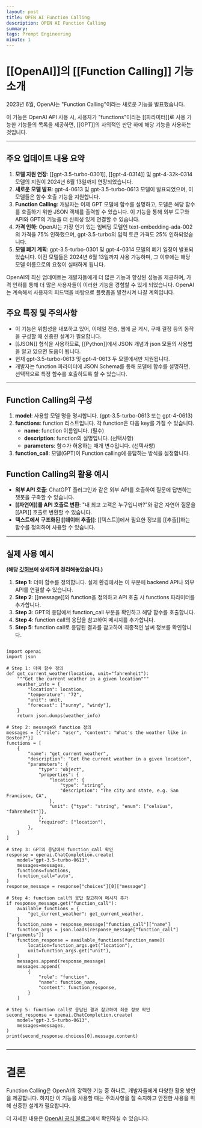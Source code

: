 ```yaml
---
layout: post
title: OPEN AI Function Calling
description: OPEN AI Function Calling
summary: 
tags: Prompt Engineering
minute: 1
---
```


# **[[OpenAI]]의 [[Function Calling]] 기능 소개**

2023년 6월, OpenAI는 "Function Calling"이라는 새로운 기능을 발표했습니다.

이 기능은 OpenAI API 사용 시, 사용자가 "functions"이라는 [[파라미터]]로 사용 가능한 기능들의 목록을 제공하면, [[GPT]]의 자의적인 판단 하에 해당 기능을 사용하는 것입니다.

---

## **주요 업데이트 내용 요약**

1. **모델 지원 연장**: [[gpt-3.5-turbo-0301]], [[gpt-4-0314]] 및 gpt-4-32k-0314 모델의 지원이 2024년 6월 13일까지 연장되었습니다.
2. **새로운 모델 발표**: gpt-4-0613 및 gpt-3.5-turbo-0613 모델이 발표되었으며, 이 모델들은 함수 호출 기능을 지원합니다.
3. **Function Calling**: 개발자는 이제 GPT 모델에 함수를 설명하고, 모델은 해당 함수를 호출하기 위한 JSON 객체를 출력할 수 있습니다. 이 기능을 통해 외부 도구와 API와 GPT의 기능을 더 신뢰성 있게 연결할 수 있습니다.
4. **가격 인하**: OpenAI는 가장 인기 있는 임베딩 모델인 text-embedding-ada-002의 가격을 75% 인하했으며, gpt-3.5-turbo의 입력 토큰 가격도 25% 인하되었습니다.
5. **모델 폐기 계획**: gpt-3.5-turbo-0301 및 gpt-4-0314 모델의 폐기 일정이 발표되었습니다. 이전 모델들은 2024년 6월 13일까지 사용 가능하며, 그 이후에는 해당 모델 이름으로의 요청이 실패하게 됩니다.

OpenAI의 최신 업데이트는 개발자들에게 더 많은 기능과 향상된 성능을 제공하며, 가격 인하를 통해 더 많은 사용자들이 이러한 기능을 경험할 수 있게 되었습니다. OpenAI는 계속해서 사용자의 피드백을 바탕으로 플랫폼을 발전시켜 나갈 계획입니다.

  

## **주요 특징 및 주의사항**

- 이 기능은 위험성을 내포하고 있어, 이메일 전송, 웹에 글 게시, 구매 결정 등의 동작을 구성할 때 신중한 설계가 필요합니다.
- [[JSON]] 형식을 사용하므로, [[Python]]에서 JSON 개념과 json 모듈의 사용법을 알고 있으면 도움이 됩니다.
- 현재 gpt-3.5-turbo-0613 및 gpt-4-0613 두 모델에서만 지원됩니다.
- 개발자는 function 파라미터에 JSON Schema를 통해 모델에 함수를 설명하면, 선택적으로 특정 함수를 호출하도록 할 수 있습니다.

---

## **Function Calling의 구성**

1. **model**: 사용할 모델 명을 명시합니다. (gpt-3.5-turbo-0613 또는 gpt-4-0613)
2. **functions**: function 리스트입니다. 각 function은 다음 key를 가질 수 있습니다.
    - **name**: function 이름입니다. (필수)
    - **description**: function의 설명입니다. (선택사항)
    - **parameters**: 함수가 허용하는 매개 변수입니다. (선택사항)
3. **function_call**: 모델(GPT)이 Function calling에 응답하는 방식을 설정합니다.

## **Function Calling의 활용 예시**

- **외부 API 호출**: ChatGPT 플러그인과 같은 외부 API를 호출하여 질문에 답변하는 챗봇을 구축할 수 있습니다.
- **[[자연어]]를 API 호출로 변환**: "내 최고 고객은 누구입니까?"와 같은 자연어 질문을 [[API]] 호출로 변환할 수 있습니다.
- **텍스트에서 구조화된 [[데이터 추출]]**: [[텍스트]]에서 필요한 정보를 [[추출]]하는 함수를 정의하여 사용할 수 있습니다.

---

## **실제 사용 예시**

**(해당 [깃허브](https://github.com/sparkerhoney/function_calling)에 상세하게 정리해놓았습니다.)**

1. **Step 1**: 더미 함수를 정의합니다. 실제 환경에서는 이 부분에 backend API나 외부 API를 연결할 수 있습니다.
2. **Step 2**: [[message]]와 function을 정의하고 API 호출 시 functions 파라미터를 추가합니다.
3. **Step 3**: GPT의 응답에서 function_call 부분을 확인하고 해당 함수를 호출합니다.
4. **Step 4**: function call의 응답을 참고하여 메시지를 추가합니다.
5. **Step 5**: function call로 응답된 결과를 참고하여 최종적인 날씨 정보를 확인합니다.


```

import openai
import json

# Step 1: 더미 함수 정의
def get_current_weather(location, unit="fahrenheit"):
    """Get the current weather in a given location"""
    weather_info = {
        "location": location,
        "temperature": "72",
        "unit": unit,
        "forecast": ["sunny", "windy"],
    }
    return json.dumps(weather_info)

# Step 2: message와 function 정의
messages = [{"role": "user", "content": "What's the weather like in Boston?"}]
functions = [
    {
        "name": "get_current_weather",
        "description": "Get the current weather in a given location",
        "parameters": {
            "type": "object",
            "properties": {
                "location": {
                    "type": "string",
                    "description": "The city and state, e.g. San Francisco, CA",
                },
                "unit": {"type": "string", "enum": ["celsius", "fahrenheit"]},
            },
            "required": ["location"],
        },
    }
]

# Step 3: GPT의 응답에서 function_call 확인
response = openai.ChatCompletion.create(
    model="gpt-3.5-turbo-0613",
    messages=messages,
    functions=functions,
    function_call="auto",
)
response_message = response["choices"][0]["message"]

# Step 4: function call의 응답 참고하여 메시지 추가
if response_message.get("function_call"):
    available_functions = {
        "get_current_weather": get_current_weather,
    }
    function_name = response_message["function_call"]["name"]
    function_args = json.loads(response_message["function_call"]["arguments"])
    function_response = available_functions[function_name](
        location=function_args.get("location"),
        unit=function_args.get("unit"),
    )
    messages.append(response_message)
    messages.append(
        {
            "role": "function",
            "name": function_name,
            "content": function_response,
        }
    )

# Step 5: function call로 응답된 결과 참고하여 최종 정보 확인
second_response = openai.ChatCompletion.create(
    model="gpt-3.5-turbo-0613",
    messages=messages,
)
print(second_response.choices[0].message.content)


```

---

# **결론**

Function Calling은 OpenAI의 강력한 기능 중 하나로, 개발자들에게 다양한 활용 방안을 제공합니다. 하지만 이 기능을 사용할 때는 주의사항을 잘 숙지하고 안전한 사용을 위해 신중한 설계가 필요합니다.

더 자세한 내용은 [OpenAI 공식 블로그](https://openai.com/blog/function-calling-and-other-api-updates)에서 확인하실 수 있습니다.